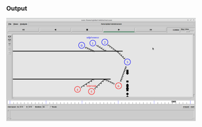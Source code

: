### Output

![output-1](https://github.com/git-akshat/NP-Lab/blob/master/B3%20(Ethernet%20LAN%20data%20and%20error%20rate)/output/b3_output.png)